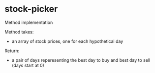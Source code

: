 # stock-picker
Method implementation

Method takes:
  - an array of stock prices, one for each hypothetical day

Return:
  - a pair of days reperesenting the best day to buy and best day to sell (days start at 0)